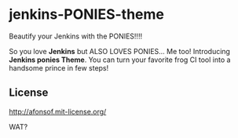 # jenkins-PONIES-theme
Beautify your Jenkins with the PONIES!!!!


So you love **Jenkins** but ALSO LOVES PONIES... Me too! Introducing **Jenkins ponies Theme**.
You can turn your favorite frog CI tool into a handsome prince in few steps!   
 
## License
http://afonsof.mit-license.org/

WAT?
